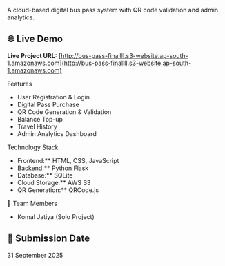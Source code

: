 
A cloud-based digital bus pass system with QR code validation and admin analytics.

## 🌐 Live Demo
**Live Project URL:** [http://bus-pass-finallll.s3-website.ap-south-1.amazonaws.com](http://bus-pass-finallll.s3-website.ap-south-1.amazonaws.com)

 Features
- User Registration & Login
- Digital Pass Purchase
- QR Code Generation & Validation
- Balance Top-up
- Travel History
- Admin Analytics Dashboard

 Technology Stack
- Frontend:** HTML, CSS, JavaScript
- Backend:** Python Flask
- Database:** SQLite
- Cloud Storage:** AWS S3
- QR Generation:** QRCode.js


👥 Team Members
- Komal Jatiya (Solo Project)

## 📅 Submission Date
 31 September 2025
